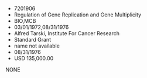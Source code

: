 * 7201906
* Regulation of Gene Replication and Gene Multiplicity
* BIO,MCB
* 03/01/1972,08/31/1976
* Alfred Tarski, Institute For Cancer Research
* Standard Grant
*   name not available
* 08/31/1976
* USD 135,000.00

NONE